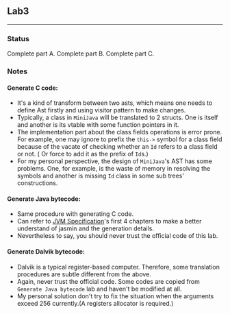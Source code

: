 ## Lab3

----
### Status
Complete part A.
Complete part B.
Complete part C.

### Notes
#### Generate C code:
+ It's a kind of transform between two asts, which means one needs to define Ast firstly and using visitor pattern
to make changes.
+ Typically, a class in `MiniJava` will be translated to 2 structs. One is itself and another is its vtable with some
function pointers in it.
+ The implementation part about the class fields operations is error prone. For example, one may ignore to prefix
the `this->` symbol for a class field because of the vacate of checking whether an `Id` refers to a class field or not. (
Or force to add it as the prefix of `Id`s.)
+ For my personal perspective, the design of `MiniJava`'s AST has some problems. One, for example, is the waste of memory
in resolving the symbols and another is missing `Id` class in some sub trees' constructions.

#### Generate Java bytecode:
+ Same procedure with generating C code.
+ Can refer to [JVM Specification](http://docs.oracle.com/javase/specs/jvms/se8/html/index.html)'s first 4 chapters to
make a better understand of jasmin and the generation details.
+ Nevertheless to say, you should never trust the official code of this lab.

#### Generate Dalvik bytecode:
+ Dalvik is a typical register-based computer. Therefore, some translation procedures are subtle different from the above.
+ Again, never trust the official code. Some codes are copied from `Generate Java bytecode` lab and haven't be modified
at all.
+ My personal solution don't try to fix the situation when the arguments exceed 256 currently.(A registers allocator is required.)